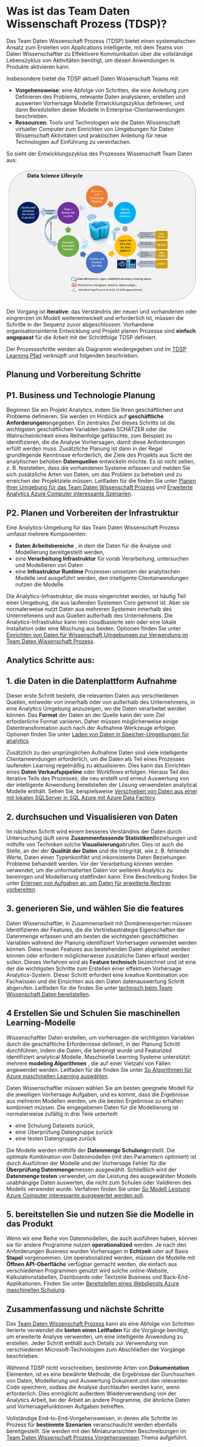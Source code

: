 <properties
    pageTitle="Was ist Team Daten Wissenschaft Prozess?  | Microsoft Azure"
    description="Team von Daten Science ist eine systematische Methode zum Erstellen von intelligenter Clientanwendungen, die erweiterte Analytics nutzen."
    keywords="Daten Wissenschaft Prozess, Daten Wissenschaft teams"
    services="machine-learning"
    documentationCenter=""
    authors="bradsev"
    manager="jhubbard"
    editor="cgronlun" />

<tags
    ms.service="machine-learning"
    ms.workload="data-services"
    ms.tgt_pltfrm="na"
    ms.devlang="na"
    ms.topic="article"
    ms.date="09/19/2016"
    ms.author="bradsev" />


# <a name="what-is-the-team-data-science-process-tdsp"></a>Was ist das Team Daten Wissenschaft Prozess (TDSP)?

Das Team Daten Wissenschaft Prozess (TDSP) bietet einen systematischen Ansatz zum Erstellen von Applications intelligente, mit dem Teams von Daten Wissenschaftler zu Effektivere Kommunikation über die vollständige Lebenszyklus von Aktivitäten benötigt, um diesen Anwendungen in Produkte aktivieren kann.

Insbesondere bietet die TDSP aktuell Daten Wissenschaft Teams mit:

- **Vorgehensweise**: eine Abfolge von Schritten, die eine Anleitung zum Definieren des Problems, relevante Daten analysieren, erstellen und auswerten Vorhersage Modelle Entwicklungszyklus definieren, und dann Bereitstellen dieser Modelle in Enterprise-Clientanwendungen beschrieben.
- **Ressourcen**: Tools und Technologien wie die Daten Wissenschaft virtueller Computer zum Einrichten von Umgebungen für Daten Wissenschaft Aktivitäten und praktischen Anleitung für neue Technologien auf Einführung zu vereinfachen.

So sieht der Entwicklungszyklus des Prozesses Wissenschaft Team Daten aus:

![Diagramm: Daten Wissenschaft Prozess für teams ](./media/data-science-process-overview/data-science-process-for-teams-diagram.png)


Der Vorgang ist **iterative**: das Verständnis der neuen und vorhandenen oder eingrenzen im Modell weiterentwickelt und erforderlich ist, müssen die Schritte in der Sequenz zuvor abgeschlossen. Vorhandene organisationsinterne Entwicklung und Projekt planen Prozesse sind **einfach angepasst** für die Arbeit mit der Schrittfolge TDSP definiert.

Der Prozessschritte werden als Diagramm wiedergegeben und im [TDSP Learning Pfad](https://azure.microsoft.com/documentation/learning-paths/data-science-process/) verknüpft und folgenden beschrieben.  


## <a name="planning-and-preparation-steps"></a>Planung und Vorbereitung Schritte

## <a name="p1-business-and-technology-planning"></a>P1. Business und Technologie Planung

Beginnen Sie ein Projekt Analytics, indem Sie Ihren geschäftlichen und Probleme definieren. Sie werden im Hinblick auf **geschäftliche Anforderungen**angegeben. Ein zentrales Ziel dieses Schritts ist die wichtigsten geschäftlichen Variablen (sales SCHÄTZER oder die Wahrscheinlichkeit eines Reihenfolge gefälschte, zum Beispiel) zu identifizieren, die die Analyse Vorhersagen, damit diese Anforderungen erfüllt werden muss. Zusätzliche Planung ist dann in der Regel grundlegende Kenntnisse erforderlich, die Ziele des Projekts aus Sicht der analytischen behoben **Datenquellen** entwickeln möchte. Es ist nicht selten, z. B. feststellen, dass die vorhandenen Systeme erfassen und melden Sie sich zusätzliche Arten von Daten, um das Problem zu beheben und zu erreichen der Projektziele müssen. Leitfaden für die finden Sie unter [Planen Ihrer Umgebung für das Team Daten Wissenschaft Prozess](machine-learning-data-science-plan-your-environment.md) und [Erweiterte Analytics Azure Computer interessante Szenarien](machine-learning-data-science-plan-sample-scenarios.md).  


## <a name="p2-plan-and-prepare-infrastructure"></a>P2. Planen und Vorbereiten der Infrastruktur

Eine Analytics-Umgebung für das Team Daten Wissenschaft Prozess umfasst mehrere Komponenten:

- **Daten Arbeitsbereiche** , in dem die Daten für die Analyse und Modellierung bereitgestellt werden,
- eine **Verarbeitung Infrastruktur** für vorab Verarbeitung, untersuchen und Modellieren von Daten
- eine **Infrastruktur Runtime** Prozessen umsetzen der analytischen Modelle und ausgeführt werden, den intelligente Clientanwendungen nutzen die Modelle.  

Die Analytics-Infrastruktur, die muss eingerichtet werden, ist häufig Teil einer Umgebung, die aus laufenden Systemen Core getrennt ist. Aber sie normalerweise nutzt Daten aus mehreren Systemen innerhalb des Unternehmens und aus Quellen außerhalb des Unternehmens. Die Analytics-Infrastruktur kann rein cloudbasierte sein oder eine lokale Installation oder eine Mischung aus beiden. Optionen finden Sie unter [Einrichten von Daten für Wissenschaft Umgebungen zur Verwendung im Team Daten Wissenschaft Prozess](machine-learning-data-science-environment-setup.md).


## <a name="analytics-steps"></a>Analytics Schritte aus:  

## <a name="1-ingest-the-data-into-the-data-platform"></a>1. die Daten in die Datenplattform Aufnahme

Dieser erste Schritt besteht, die relevanten Daten aus verschiedenen Quellen, entweder von innerhalb oder von außerhalb des Unternehmens, in eine Analytics Umgebung anzuzeigen, wo die Daten verarbeitet werden können. Das **Format** der Daten an der Quelle kann der vom Ziel erforderliche Format variieren. Daher müssen möglicherweise einige Datentransformation auch nach der Aufnahme Werkzeuge erfolgen. Optionen finden Sie unter [Laden von Daten in Speicher-Umgebungen für analytics](machine-learning-data-science-ingest-data.md)

Zusätzlich zu den ursprünglichen Aufnahme Daten sind viele intelligente Clientanwendungen erforderlich, um die Daten als Teil eines Prozesses laufenden Learning regelmäßig zu aktualisieren. Dies kann das Einrichten eines **Daten Verkaufspipeline** oder Workflows erfolgen. Hieraus Teil des iterative Teils des Prozesses, die neu erstellt und erneut Auswertung von der intelligente Anwendung bereitstellen der Lösung verwendeten analytical Modelle enthält. Sehen Sie, beispielsweise [Verschieben von Daten aus einer mit lokalen SQLServer in SQL Azure mit Azure Data Factory](machine-learning-data-science-move-sql-azure-adf.md).


## <a name="2-explore-and-visualize-the-data"></a>2. durchsuchen und Visualisieren von Daten

Im nächsten Schritt wird einem besseres Verständnis der Daten durch Untersuchung läuft seine **Zusammenfassende Statistiken**Beziehungen und mithilfe von Techniken solche **Visualisierung**abrufen. Dies ist auch die Stelle, an der der **Qualität der Daten** und die Integrität, wie z. B. fehlende Werte, Daten einen Typenkonflikt und inkonsistente Daten Beziehungen Probleme behandelt werden. Vor der Verarbeitung können werden verwendet, um die unformatierten Daten vor weiteren Analytics zu bereinigen und Modellierung stattfinden kann. Eine Beschreibung finden Sie unter [Erlernen von Aufgaben an, um Daten für erweiterte Rechner vorbereiten](machine-learning-data-science-prepare-data.md).


## <a name="3-generate-and-select-features"></a>3. generieren Sie, und wählen Sie die features

Daten Wissenschaftler, in Zusammenarbeit mit Domänenexperten müssen Identifizieren der Features, die die Vertriebsstrategie Eigenschaften der Datenmenge erfassen und am besten die wichtigsten geschäftlichen Variablen während der Planung identifiziert Vorhersagen verwendet werden können. Diese neuen Features aus bestehenden Daten abgeleitet werden können oder erfordern möglicherweise zusätzliche Daten erfasst werden sollen. Dieses Verfahren wird als **Feature technisch** bezeichnet und ist eine der die wichtigsten Schritte zum Erstellen einer effektiven Vorhersage Analytics-System. Dieser Schritt erfordert eine kreative Kombination von Fachwissen und die Einsichten aus den Daten datenauswertung Schritt abgerufen. Leitfaden für die finden Sie unter [technisch beim Team Wissenschaft Daten bereitstellen](machine-learning-data-science-create-features.md).


## <a name="4-create-and-train-machine-learning-models"></a>4 Erstellen Sie und Schulen Sie maschinellen Learning-Modelle

Wissenschaftler Daten erstellen, um vorhersagen die wichtigsten Variablen durch die geschäftliche Erfordernisse definiert, in der Planung Schritt durchführen, indem die Daten, die bereinigt wurde und Featurized identifiziert analytical Modelle. Maschinelle Learning Systeme unterstützt mehrere **modeling Algorithmen** , die auf einer Vielzahl von Fällen angewendet werden. Leitfaden für die finden Sie unter [So Algorithmen für Azure maschinellen Learning auswählen](machine-learning-algorithm-choice.md).

Daten Wissenschaftler müssen wählen Sie am besten geeignete Modell für die jeweiligen Vorhersage Aufgaben, und es kommt, dass die Ergebnisse aus mehreren Modellen werden, um die besten Ergebnisse zu erhalten kombiniert müssen. Die eingegebenen Daten für die Modellierung ist normalerweise zufällig in drei Teile unterteilt:

- eine Schulung Datasets zurück,
- eine Überprüfung Datengruppe zurück
- eine testen Datengruppe zurück

Die Modelle werden mithilfe der **Datenmenge Schulung**erstellt. Die optimale Kombination von Datenmodellen (mit den Parametern optimiert) ist durch Ausführen der Modelle und der Vorhersage Fehler für die **Überprüfung Datenmenge**messen ausgewählt. Schließlich wird der **Datenmenge testen** verwendet, um die Leistung des ausgewählten Modells unabhängige Daten auswerten, die nicht zum Schulen oder Validieren des Modells verwendet wurde.  Verfahren finden Sie unter [So Modell Leistung Azure Computer interessante ausgewertet werden soll](machine-learning-evaluate-model-performance.md).


## <a name="5-deploy-and-consume-the-models-in-the-product"></a>5. bereitstellen Sie und nutzen Sie die Modelle in das Produkt

Wenn wir eine Reihe von Datenmodellen, die auch ausführen haben, können sie für andere Programme nutzen **operationalized** werden. Je nach den Anforderungen Business wurden Vorhersagen in **Echtzeit** oder auf Basis **Stapel** vorgenommen. Um operationalized werden, müssen die Modelle mit **Öffnen API-Oberfläche** verfügbar gemacht werden, die einfach aus verschiedenen Programmen genutzt wird solche online-Website, Kalkulationstabellen, Dashboards oder Textzeile Business und Back-End-Applikationen. Finden Sie unter [Bereitstellen eines Webdiensts Azure maschinellen Schulung](machine-learning-publish-a-machine-learning-web-service.md).


## <a name="summary-and-next-steps"></a>Zusammenfassung und nächste Schritte

Das [Team Daten Wissenschaft Prozess](https://azure.microsoft.com/documentation/learning-paths/data-science-process/) kann als eine Abfolge von Schritten iterierte verwendet die **bieten einen Leitfaden** für die Vorgänge benötigt, um erweiterte Analyse verwenden, um eine intelligente Anwendung zu erstellen. Jeder Schritt enthält auch Details zur Verwendung von verschiedenen Microsoft-Technologien zum Abschließen der Vorgänge beschrieben.

Während TDSP nicht vorschreiben, bestimmte Arten von **Dokumentation** Elementen, ist es eine bewährte Methode, die Ergebnisse der Durchsuchen von Daten, Modellierung und Auswertung Dokument und den relevanten Code speichern, sodass die Analyse durchlaufen werden kann, wenn erforderlich. Dies ermöglicht außerdem Wiederverwendung von der Analytics Arbeit, bei der Arbeit an andere Programme, die ähnliche Daten und Vorhersagefunktionen Aufgaben betreffen.

Vollständige End-to-End-Vorgehensweisen, in denen alle Schritte im Prozess für **bestimmte Szenarien** veranschaulicht werden ebenfalls bereitgestellt. Sie werden mit den Miniaturansichten Beschreibungen im [Team Daten Wissenschaft Prozess Vorgehensweisen](data-science-process-walkthroughs.md) Thema aufgeführt.
